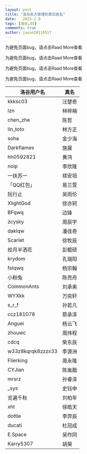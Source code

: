 ```yaml
---
layout: post
title: "洛谷各大管理的真实姓名"
date:   2025-2-9
tags: [洛谷,OI]
comments: true
author: jason20110517
---
```


为避免页面bug，请点击Raad More查看

为避免页面bug，请点击Raad More查看

为避免页面bug，请点击Raad More查看

为避免页面bug，请点击Raad More查看

| 洛谷用户名        | 真名   |
| ----------------- | ------ |
| kkksc03           | 汪楚奇 |
| lzn               | 林梓楠 |
| chen_zhe          | 陈哲   |
| lin_toto          | 林方正 |
| soha              | 金少海 |
| Darkflames        | 施展   |
| hh0592821         | 黄鸿   |
| noip              | 李欣隆 |
| 一扶苏一          | 禚安垣 |
| 「QQ红包」        | 易兰萱 |
| 阮行止            | 吴雨伦 |
| XlightGod         | 徐亦轲 |
| BFqwq             | 边锋   |
| zcysky            | 周辰宇 |
| daklqw            | 潘佳奇 |
| Scarlet           | 徐牧辰 |
| 皎月半洒花        | 彭鲲硕 |
| krydom            | 孔瑞阳 |
| fstqwq            | 杨宗翰 |
| 小粉兔            | 陈亮舟 |
| CommonAnts        | 刘承奥 |
| WYXkk             | 万奕轩 |
| s_r_f             | 孙若凡 |
| ccz181078         | 蔡承泽 |
| Anguei            | 杨云飞 |
| zhouwc            | 周炜程 |
| cdcq              | 柴东辰 |
| w33z8kqrqk8zzzx33 | 李源洲 |
| Flierking         | 周永隆 |
| CYJian            | 陈胤戬 |
| mrsrz             | 孙睿泽 |
| _sys              | 史钰申 |
| 览遍千秋          | 刘柏年 |
| xht               | 徐皓天 |
| dottle            | 李羿辰 |
| ducati            | 杜冠成 |
| E.Space           | 吴作同 |
| Karry5307        | 胡昊 |

